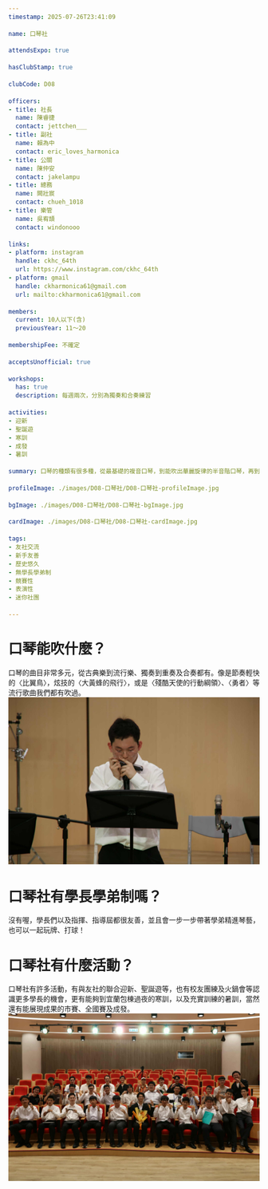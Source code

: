 ```yaml
---
timestamp: 2025-07-26T23:41:09

name: 口琴社

attendsExpo: true

hasClubStamp: true

clubCode: D08

officers:
- title: 社長
  name: 陳睿捷
  contact: jettchen___
- title: 副社
  name: 賴為中
  contact: eric_loves_harmonica
- title: 公關
  name: 陳仲安
  contact: jakelampu
- title: 總務
  name: 闕壯宸
  contact: chueh_1018
- title: 樂管
  name: 吳宥頡
  contact: windonooo

links:
- platform: instagram
  handle: ckhc_64th
  url: https://www.instagram.com/ckhc_64th
- platform: gmail
  handle: ckharmonica61@gmail.com
  url: mailto:ckharmonica61@gmail.com

members:
  current: 10人以下(含)
  previousYear: 11～20

membershipFee: 不確定

acceptsUnofficial: true

workshops:
  has: true
  description: 每週兩次，分別為獨奏和合奏練習

activities:
- 迎新
- 聖誕遊
- 寒訓
- 成發
- 暑訓

summary: 口琴的種類有很多種，從最基礎的複音口琴，到能吹出華麗旋律的半音階口琴，再到能組成合奏以及重奏的低音口琴以及和弦口琴等，歡迎加入建口一起體驗音樂的樂趣！

profileImage: ./images/D08-口琴社/D08-口琴社-profileImage.jpg

bgImage: ./images/D08-口琴社/D08-口琴社-bgImage.jpg

cardImage: ./images/D08-口琴社/D08-口琴社-cardImage.jpg

tags:
- 友社交流
- 新手友善
- 歷史悠久
- 無學長學弟制
- 競賽性
- 表演性
- 迷你社團

---
```


# 口琴能吹什麼？
口琴的曲目非常多元，從古典樂到流行樂、獨奏到重奏及合奏都有。像是節奏輕快的〈比翼鳥〉，炫技的〈大黃蜂的飛行〉，或是〈殘酷天使的行動綱領〉、〈勇者〉等流行歌曲我們都有吹過。
![演奏著〈勇者〉的副社長](./images/D08-口琴社/D08-口琴社-content-0.jpg)

# 口琴社有學長學弟制嗎？
沒有喔，學長們以及指揮、指導屆都很友善，並且會一步一步帶著學弟精進琴藝，也可以一起玩牌、打球！

# 口琴社有什麼活動？
口琴社有許多活動，有與友社的聯合迎新、聖誕遊等，也有校友團練及火鍋會等認識更多學長的機會，更有能夠到宜蘭包棟過夜的寒訓，以及充實訓練的暑訓，當然還有能展現成果的市賽、全國賽及成發。
![成發合照](./images/D08-口琴社/D08-口琴社-content-1.jpg)

